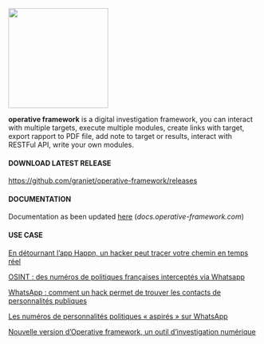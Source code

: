 <img src="https://i.ibb.co/ZBf2T77/PNG.png" width="200">

**operative framework** is a digital investigation framework, you can interact with multiple targets, execute multiple modules, create links with target, export rapport to PDF file, add note to target or results, interact with RESTFul API, write your own modules.

#### DOWNLOAD LATEST RELEASE

https://github.com/graniet/operative-framework/releases

#### DOCUMENTATION

Documentation as been updated [here](http://docs.operative-framework.com/) (*docs.operative-framework.com*)

#### USE CASE

[En détournant l’app Happn, un hacker peut tracer votre chemin en temps réel](https://cyberguerre.numerama.com/5827-en-detournant-lapp-happn-un-hacker-peut-tracer-votre-chemin-en-temps-reel.html)

[OSINT : des numéros de politiques françaises interceptés via Whatsapp](https://www.zataz.com/osint-des-numeros-de-politiques-francaises-interceptes-via-whatsapp/)

[WhatsApp : comment un hack permet de trouver les contacts de personnalités publiques](https://www.numerama.com/tech/535622-whatsapp-comment-un-hack-permet-de-trouver-les-contacts-de-personnalites-publiques.html)

[Les numéros de personnalités politiques « aspirés » sur WhatsApp](https://www.lepoint.fr/high-tech-internet/les-numeros-de-personnalites-politiques-aspires-sur-whatsapp-24-07-2019-2326637_47.php)

[Nouvelle version d’Operative framework, un outil d’investigation numérique](https://www.zataz.com/operative-framework/)
